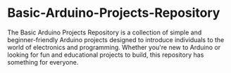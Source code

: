# Basic-Arduino-Projects-Repository
The Basic Arduino Projects Repository is a collection of simple and beginner-friendly Arduino projects designed to introduce individuals to the world of electronics and programming. Whether you're new to Arduino or looking for fun and educational projects to build, this repository has something for everyone.
